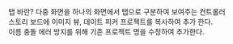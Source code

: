 탭 바란? 다중 화면을 하나의 화면에서 탭으로 구분하여 보여주는 컨트롤러    
스토리 보드에 이미지 뷰, 데이트 피커 프로젝트를 복사하여 추가 한다.      
이름 충돌 에러 방지를 위해 기존 프로젝트 명을 수정하여 추가한다.   
